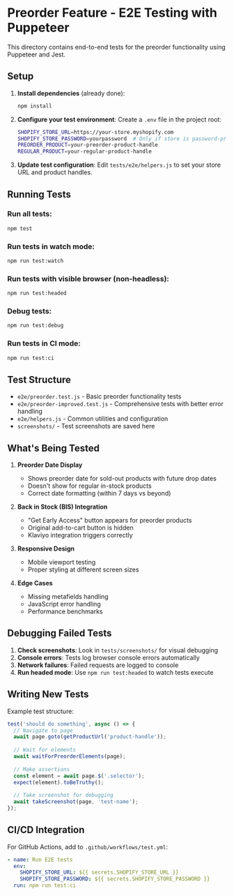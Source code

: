# Preorder Feature - E2E Testing with Puppeteer

This directory contains end-to-end tests for the preorder functionality using Puppeteer and Jest.

## Setup

1. **Install dependencies** (already done):
   ```bash
   npm install
   ```

2. **Configure your test environment**:
   Create a `.env` file in the project root:
   ```bash
   SHOPIFY_STORE_URL=https://your-store.myshopify.com
   SHOPIFY_STORE_PASSWORD=yourpassword  # Only if store is password-protected
   PREORDER_PRODUCT=your-preorder-product-handle
   REGULAR_PRODUCT=your-regular-product-handle
   ```

3. **Update test configuration**:
   Edit `tests/e2e/helpers.js` to set your store URL and product handles.

## Running Tests

### Run all tests:
```bash
npm test
```

### Run tests in watch mode:
```bash
npm run test:watch
```

### Run tests with visible browser (non-headless):
```bash
npm run test:headed
```

### Debug tests:
```bash
npm run test:debug
```

### Run tests in CI mode:
```bash
npm run test:ci
```

## Test Structure

- `e2e/preorder.test.js` - Basic preorder functionality tests
- `e2e/preorder-improved.test.js` - Comprehensive tests with better error handling
- `e2e/helpers.js` - Common utilities and configuration
- `screenshots/` - Test screenshots are saved here

## What's Being Tested

1. **Preorder Date Display**
   - Shows preorder date for sold-out products with future drop dates
   - Doesn't show for regular in-stock products
   - Correct date formatting (within 7 days vs beyond)

2. **Back in Stock (BIS) Integration**
   - "Get Early Access" button appears for preorder products
   - Original add-to-cart button is hidden
   - Klaviyo integration triggers correctly

3. **Responsive Design**
   - Mobile viewport testing
   - Proper styling at different screen sizes

4. **Edge Cases**
   - Missing metafields handling
   - JavaScript error handling
   - Performance benchmarks

## Debugging Failed Tests

1. **Check screenshots**: Look in `tests/screenshots/` for visual debugging
2. **Console errors**: Tests log browser console errors automatically
3. **Network failures**: Failed requests are logged to console
4. **Run headed mode**: Use `npm run test:headed` to watch tests execute

## Writing New Tests

Example test structure:
```javascript
test('should do something', async () => {
  // Navigate to page
  await page.goto(getProductUrl('product-handle'));
  
  // Wait for elements
  await waitForPreorderElements(page);
  
  // Make assertions
  const element = await page.$('.selector');
  expect(element).toBeTruthy();
  
  // Take screenshot for debugging
  await takeScreenshot(page, 'test-name');
});
```

## CI/CD Integration

For GitHub Actions, add to `.github/workflows/test.yml`:
```yaml
- name: Run E2E tests
  env:
    SHOPIFY_STORE_URL: ${{ secrets.SHOPIFY_STORE_URL }}
    SHOPIFY_STORE_PASSWORD: ${{ secrets.SHOPIFY_STORE_PASSWORD }}
  run: npm run test:ci
```